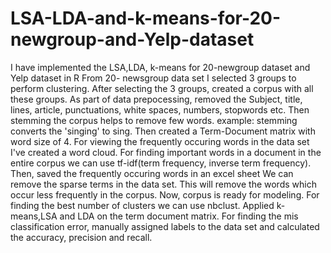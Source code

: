 # LSA-LDA-and-k-means-for-20-newgroup-and-Yelp-dataset
I have implemented the LSA,LDA, k-means for 20-newgroup dataset and Yelp dataset in R
From 20- newsgroup data set I selected 3 groups to perform clustering.
After selecting the 3 groups, created a corpus with all these groups.
As part of data prepocessing, removed the Subject, title, lines, article, punctuations, white spaces, numbers, stopwords etc. Then stemming the corpus helps to remove few words. example: stemming converts the 'singing' to sing.
Then created a Term-Document matrix with word size of 4. For viewing the frequently occuring words in the data set I've created a word cloud.
For finding important words in a document in the entire corpus we can use tf-idf(term frequency, inverse term frequency). Then, saved the frequently occuring words in an excel sheet
We can remove the sparse terms in the data set. This will remove the words which occur less frequently in the corpus.
Now, corpus is ready for modeling. For finding the best number of clusters we can use nbclust. Applied k-means,LSA and LDA on the term document matrix.
For finding the mis classification error, manually assigned labels to the data set and calculated the accuracy, precision and recall.
